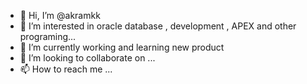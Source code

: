 - 👋 Hi, I’m @akramkk
- 👀 I’m interested in  oracle database , development , APEX and other programing...
- 🌱 I’m currently working and learning new product
- 💞️ I’m looking to collaborate on ...
- 📫 How to reach me ...

<!---
akramkk/akramkk is a ✨ special ✨ repository because its `README.md` (this file) appears on your GitHub profile.
You can click the Preview link to take a look at your changes.
--->
